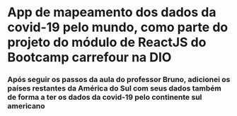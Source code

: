 # App de mapeamento dos dados da covid-19 pelo mundo, como parte do projeto do módulo de ReactJS do Bootcamp carrefour na DIO

### Após seguir os passos da aula do professor Bruno, adicionei os países restantes da América do Sul com seus dados também de forma a ter os dados da covid-19 pelo continente sul americano
